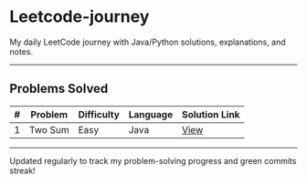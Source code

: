# Leetcode-journey

My daily LeetCode journey with Java/Python solutions, explanations, and notes.

---

##  Problems Solved

| #  | Problem       | Difficulty | Language | Solution Link                                  |
|----|---------------|------------|----------|------------------------------------------------|
| 1  | Two Sum       | Easy       | Java     | [View](0001-two-sum/0001-two-sum.java)         |

---

Updated regularly to track my problem-solving progress and green commits streak!
